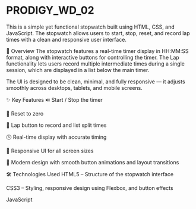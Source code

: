 # PRODIGY_WD_02
This is a simple yet functional stopwatch built using HTML, CSS, and JavaScript. The stopwatch allows users to start, stop, reset, and record lap times with a clean and responsive user interface.

🔎 Overview
The stopwatch features a real-time timer display in HH:MM:SS format, along with interactive buttons for controlling the timer. The Lap functionality lets users record multiple intermediate times during a single session, which are displayed in a list below the main timer.

The UI is designed to be clean, minimal, and fully responsive — it adjusts smoothly across desktops, tablets, and mobile screens.

✨ Key Features
⏯️ Start / Stop the timer

🔁 Reset to zero

🏁 Lap button to record and list split times

🕓 Real-time display with accurate timing

📱 Responsive UI for all screen sizes

🎨 Modern design with smooth button animations and layout transitions

🛠️ Technologies Used
HTML5 – Structure of the stopwatch interface

CSS3 – Styling, responsive design using Flexbox, and button effects

JavaScript
